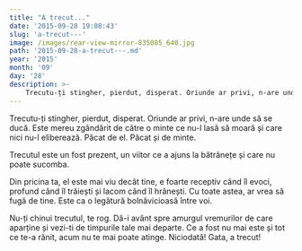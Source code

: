 ```yaml
---
title: "A trecut..."
date: '2015-09-28 19:08:43'
slug: 'a-trecut---'
image: /images/rear-view-mirror-835085_640.jpg
path: '2015-09-28-a-trecut---.md'
year: '2015'
month: '09'
day: '28'
description: >-
    Trecutu-ți stingher, pierdut, disperat. Oriunde ar privi, n-are unde să se ducă. Este mereu zgândărit de către o minte ce nu-l lasă să moară și care nici nu-l eliberează. Păcat de el. Păcat și de mint
---
```

<div class="kg-card-markdown"><p>Trecutu-ți stingher, pierdut, disperat. Oriunde ar privi, n-are unde să se ducă. Este mereu zgândărit de către o minte ce nu-l lasă să moară și care nici nu-l eliberează. Păcat de el. Păcat și de minte.</p>
<p>Trecutul este un fost prezent, un viitor ce a ajuns la bătrânețe și care nu poate sucomba.</p>
<p>Din pricina ta, el este mai viu decât tine, e foarte receptiv când îl evoci, profund când îl trăiești și lacom când îl hrănești. Cu toate astea, ar vrea să fugă de tine. Este ca o legătură bolnăvicioasă între voi.</p>
<p>Nu-ți chinui trecutul, te rog. Dă-i avânt spre amurgul vremurilor de care aparține și vezi-ti de timpurile tale mai departe. Ce a fost nu mai este și tot ce te-a rănit, acum nu te mai poate atinge. Niciodată! Gata, a trecut!</p>
</div>
    